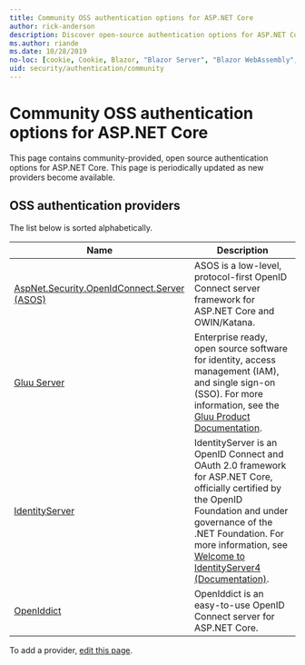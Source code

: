 ```yaml
---
title: Community OSS authentication options for ASP.NET Core
author: rick-anderson
description: Discover open-source authentication options for ASP.NET Core.
ms.author: riande
ms.date: 10/28/2019
no-loc: [cookie, Cookie, Blazor, "Blazor Server", "Blazor WebAssembly", "Identity", "Let's Encrypt", Razor, SignalR]
uid: security/authentication/community
---
```

# Community OSS authentication options for ASP.NET Core

This page contains community-provided, open source authentication options for ASP.NET Core. This page is periodically updated as new providers become available.

## OSS authentication providers

The list below is sorted alphabetically.

| Name | Description |
| ---- | ----------- |
| [AspNet.Security.OpenIdConnect.Server (ASOS)](https://github.com/aspnet-contrib/AspNet.Security.OpenIdConnect.Server) | ASOS is a low-level, protocol-first OpenID Connect server framework for ASP.NET Core and OWIN/Katana. |
| [Gluu Server](https://gluu.org/) | Enterprise ready, open source software for identity, access management (IAM), and single sign-on (SSO). For more information, see the [Gluu Product Documentation](https://gluu.org/docs/). |
| [IdentityServer](https://identityserver.io/) | IdentityServer is an OpenID Connect and OAuth 2.0 framework for ASP.NET Core, officially certified by the OpenID Foundation and under governance of the .NET Foundation. For more information, see [Welcome to IdentityServer4 (Documentation)](https://identityserver4.readthedocs.io/en/latest/). |
| [OpenIddict](https://github.com/openiddict/openiddict-core) | OpenIddict is an easy-to-use OpenID Connect server for ASP.NET Core. |

To add a provider, [edit this page](https://github.com/login?return_to=https%3A%2F%2Fgithub.com%2Faspnet%2FDocs%2Fedit%2Fmaster%2Faspnetcore%2Fsecurity%2Fauthentication%2Fcommunity.md).
